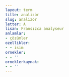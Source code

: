 ```yaml
---
layout: term
title: analizör
slug: analizor
letter: A
lisan: Fransızca analyseur
anlamlar:
- çözümler
ozellikler:
- - isim
ornekler:
- - ''
orneklerkaynak:
- - ''
---
```


